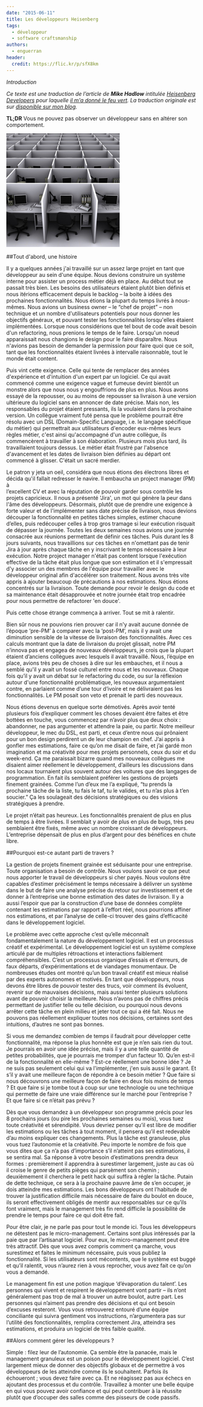 ```yaml
---
date: "2015-06-11"
title: Les développeurs Heisenberg
tags:
  - développeur
  - software craftsmanship
authors:
  - enguerran
header:
  credit: https://flic.kr/p/sfX8km
---
```


_Introduction_

_Ce texte est une traduction de l’article de __Mike Hadlow__ intitulée 
[Heisenberg Developers](http://mikehadlow.blogspot.fr/2014/06/heisenberg-developers.html) 
pour laquelle [il m'a donné le feu vert](https://twitter.com/mikehadlow/status/582805129058992128). 
La traduction originale est sur [disponible sur mon blog](http://blog.ticabri.com/blog/2015/04/21/les-developpeurs-heisenberg/)._


__TL;DR__ Vous ne pouvez pas observer un développeur sans en altérer son 
comportement.

![Settings Webhooks GitHub](heisenberg.png)

##Tout d'abord, une histoire

Il y a quelques années j'ai travaillé sur un assez large projet en tant que 
développeur au sein d'une équipe. Nous devions construire un système interne 
pour assister un process métier déjà en place. Au début tout se passait très 
bien. Les besoins des utilisateurs étaient plutôt bien définis et nous itérions 
efficacement depuis le backlog – la boite à idées des prochaines 
fonctionnalités. Nous étions la plupart du temps livrés à nous-mêmes. Nous 
avions un business owner – le “chef de projet” – non technique et un nombre 
d'utilisateurs potentiels pour nous donner les objectifs généraux, et pouvant 
tester les fonctionnalités lorsqu'elles étaient implémentées. Lorsque nous 
considérions que tel bout de code avait besoin d'un refactoring, nous prenions 
le temps de le faire. Lorsqu'un noeud apparaissait nous changions le design pour 
le faire disparaître. Nous n'avions pas besoin de demander la permission pour 
faire quoi que ce soit, tant que les fonctionnalités étaient livrées à 
intervalle raisonnable, tout le monde était content.

Puis vint cette exigence. Celle qui tente de remplacer des années d'expérience 
et d'intuition d'un expert par un logiciel. Ce qui avait commencé comme une 
exigence vague et fumeuse devint bientôt un monstre alors que nous nous y 
engouffrions de plus en plus. Nous avons essayé de la repousser, ou au moins de 
repousser sa livraison à une version ultérieure du logiciel sans en annoncer de 
date précise. Mais non, les responsables du projet étaient pressants, ils la 
voulaient dans la prochaine version. Un collègue vraiment futé pensa que le 
problème pourrait être résolu avec un DSL (Domain-Specific Language, i.e. le 
langage spécifique du métier) qui permettrait aux utilisateurs d'encoder 
eux-mêmes leurs règles métier, c'est ainsi qu'accompagné d'un autre collègue, 
ils commencèrent à travailler à son élaboration. Plusieurs mois plus tard, ils 
travaillaient toujours dessus. Le métier était frustré par l'absence 
d'avancement et les dates de livraison bien définies au départ ont commencé à 
glisser. C'était un sacré merdier.

Le patron y jeta un oeil, considéra que nous étions des électrons libres et 
décida qu'il fallait redresser le navire. Il embaucha un project manager (PM) à  
l’excellent CV et avec la réputation de pouvoir garder sous contrôle les projets 
capricieux. Il nous a présenté 'Jira', un mot qui génère la peur dans l'âme des 
développeurs. Désormais, plutôt que de prendre une exigence à forte valeur et de 
l'implémenter sans date précise de livraison, nous devions découper la 
fonctionnalité en petites tâches simples, estimer chacune d’elles, puis 
redécouper celles à trop gros tramage si leur exécution risquait de dépasser la 
journée. Toutes les deux semaines nous avions une journée consacrée aux réunions 
permettant de définir ces tâches. Puis durant les 8 jours suivants, nous 
travaillions sur ces tâches en n'omettant pas de tenir Jira à jour après chaque 
tâche en y inscrivant le temps nécessaire à leur exécution. Notre project 
manager n'était pas content lorsque l'exécution effective de la tâche était plus 
longue que son estimation et il s'empressait d'y associer un des membres de 
l'équipe pour travailler avec le développeur original afin d'accélérer son 
traitement. Nous avons très vite appris à ajouter beaucoup de précautions à nos 
estimations. Nous étions concentrés sur la livraison. Toute demande pour revoir 
le design du code et sa maintenance était désapprouvée et notre journée était 
trop encadrée pour nous permettre de refactorer 'en douce'.

Puis cette chose étrange commença à arriver. Tout se mit à ralentir.


Bien sûr nous ne pouvions rien prouver car il n'y avait aucune donnée de 
l’époque ‘pre-PM’ à comparer avec la ‘post-PM’, mais il y avait une diminution 
sensible de la vitesse de livraison des fonctionnalités. Avec ces calculs 
montrant que la date de livraison du projet glissait, notre PM n’innova pas et 
engagea de nouveaux développeurs, je crois que la plupart étaient d’anciens 
collègues avec lesquels il avait travaillé. Nous, l’équipe en place, avions très 
peu de choses à dire sur les embauches, et il nous a semblé qu'il y avait un 
fossé culturel entre nous et les nouveaux. Chaque fois qu’il y avait un débat 
sur le refactoring du code, ou sur la réflexion autour d'une fonctionnalité 
problématique, les nouveaux argumentaient contre, en parlaient comme d’une tour 
d’ivoire et ne délivraient pas les fonctionnalités. Le PM posait son veto et 
prenait le parti des nouveaux.

Nous étions devenus en quelque sorte démotivés. Après avoir tenté plusieurs fois 
d’expliquer comment les choses devaient être faites et être bottées en touche, 
vous commencez par n’avoir plus que deux choix : abandonner, ne pas argumenter 
et attendre la paie, ou partir. Notre meilleur développeur, le mec du DSL, est 
parti, et ceux d’entre nous qui prônaient pour un bon design perdirent un de 
leur champion en chef. J’ai appris à gonfler mes estimations, faire ce qu’on me 
disait de faire, et j’ai gardé mon imagination et ma créativité pour mes projets 
personnels, ceux du soir et du week-end. Ça me paraissait bizarre quand mes 
nouveaux collègues me disaient aimer réellement le développement, d’ailleurs les 
discussions dans nos locaux tournaient plus souvent autour des voitures que des 
langages de programmation. En fait ils semblaient préférer les gestions de 
projets finement grainées. Comme l’un d’eux me l’a expliqué, “tu prends la 
prochaine tâche de la liste, tu fais le taf, tu le valides, et tu n’as plus à 
t’en soucier.” Ça les soulageait des décisions stratégiques ou des visions 
stratégiques à prendre.

Le projet n’était pas heureux. Les fonctionnalités prenaient de plus en plus de 
temps à être livrées. Il semblait y avoir de plus en plus de bugs, très peu 
semblaient être fixés, même avec un nombre croissant de développeurs. 
L’entreprise dépensait de plus en plus d’argent pour des bénéfices en chute 
libre.

##Pourquoi est-ce autant parti de travers ?

La gestion de projets finement grainée est séduisante pour une entreprise. Toute 
organisation a besoin de contrôle. Nous voulons savoir ce que peut nous apporter 
le travail de développeurs si cher payés. Nous voulons être capables d’estimer 
précisément le temps nécessaire à délivrer un système dans le but de faire une 
analyse précise du retour sur investissement et de donner à l’entreprise une 
bonne estimation des dates de livraison. Il y a aussi l’espoir que par la 
construction d’une base de données complète contenant les estimations par 
rapport à l’effort réel, nous pourrions affiner nos estimations, et par 
l’analyse de celle-ci trouver des gains d’efficacité dans le développement 
logiciel.

Le problème avec cette approche c’est qu’elle méconnaît fondamentalement la 
nature du développement logiciel. Il est un processus créatif et expérimental. 
Le développement logiciel est un système complexe articulé par de multiples 
rétroactions et interactions faiblement compréhensibles. C’est un processus 
organique d’essais et d’erreurs, de faux départs, d’expérimentations et de 
viandages monumentaux. De nombreuses études ont montré qu’un bon travail créatif 
est mieux réalisé par des experts autonomes et motivés. En tant que 
développeurs, nous devons être libres de pouvoir tester des trucs, voir comment 
ils évoluent, revenir sur de mauvaises décisions, mais aussi tenter plusieurs 
solutions avant de pouvoir choisir la meilleure. Nous n’avons pas de chiffres 
précis permettant de justifier telle ou telle décision, ou pourquoi nous devons 
arrêter cette tâche en plein milieu et jeter tout ce qui a été fait. Nous ne 
pouvons pas réellement expliquer toutes nos décisions, certaines sont des 
intuitions, d’autres ne sont pas bonnes.

Si vous me demandez combien de temps il faudrait pour développer cette 
fonctionnalité, ma réponse la plus honnête est que je n’en sais rien du tout. Je 
pourrais en avoir une idée précise, mais il y a une telle quantité de petites 
probabilités, que je pourrais me tromper d’un facteur 10. Qu’en est-il de la 
fonctionnalité en elle-même ? Est-ce réellement une bonne idée ? Je ne suis pas 
seulement celui qui va l'implémenter, j'en suis aussi le garant. Et s’il y avait 
une meilleure façon de répondre à ce besoin métier ? Que faire si nous 
découvrons une meilleure façon de faire en deux fois moins de temps ? Et que 
faire si je tombe tout à coup sur une technologie ou une technique qui permette 
de faire une vraie différence sur le marché pour l’entreprise ? Et que faire si 
ce n’était pas prévu ?

Dès que vous demandez à un développeur son programme précis pour les 8 prochains 
jours (ou pire les prochaines semaines ou mois), vous tuez toute créativité et 
sérendipité. Vous devriez penser qu’il est libre de modifier les estimations ou 
les tâches à tout moment, il pensera qu’il est redevable d’au moins expliquer 
ces changements. Plus la tâche est granuleuse, plus vous tuez l’autonomie et la 
créativité. Peu importe le nombre de fois que vous dites que ça n’a pas 
d’importance s’il n’atteint pas ses estimations, il se sentira mal. Sa réponse à 
votre besoin d’estimations prendra deux formes : premièrement il apprendra à 
surestimer largement, juste au cas où il croise le genre de petits pièges qui 
parsèment son chemin ; deuxièmement il cherchera le petit hack qui suffira à 
régler la tâche. Putain de dette technique, ce sera à la prochaine pauvre âme de 
s’en occuper, je dois atteindre mes estimations. Les bons développeurs ont 
l’habitude de trouver la justification difficile mais nécessaire de faire du 
boulot en douce, ils seront effectivement obligés de mentir aux responsables sur 
ce qu’ils font vraiment, mais le management très fin rend difficile la 
possibilité de prendre le temps pour faire ce qui doit être fait.


Pour être clair, je ne parle pas pour tout le monde ici. Tous les développeurs 
ne détestent pas le micro-management. Certains sont plus intéressés par la paie 
que par l’artisanat logiciel. Pour eux, le micro-management peut être très 
attractif. Dès que vous avez compris comment ça marche, vous surestimez et 
faites le minimum nécessaire, puis vous publiez la fonctionnalité. Si les 
utilisateurs sont mécontents, que le système est buggé et qu’il ralentit, vous 
n’aurez rien à vous reprocher, vous avez fait ce qu’on vous a demandé.


Le management fin est une potion magique ‘d’évaporation du talent’. Les 
personnes qui vivent et respirent le développement vont partir – ils n’ont 
généralement pas trop de mal à trouver un autre boulot, autre part. Les 
personnes qui n’aiment pas prendre des décisions et qui ont besoin d’excuses 
resteront. Vous vous retrouverez entouré d’une équipe conciliante qui suivra 
gentiment vos instructions, n’argumentera pas sur l’utilité des fonctionnalités, 
remplira correctement Jira, atteindra ses estimations, et produira un logiciel 
de très faible qualité.

##Alors comment gérer les développeurs ?

Simple : filez leur de l’autonomie. Ça semble être la panacée, mais le 
management granuleux est un poison pour le développement logiciel. C’est 
largement mieux de donner des objectifs globaux et de permettre à vos 
développeurs de les atteindre comme ils le souhaitent. Parfois ils échoueront ; 
vous devez faire avec ça. Et ne réagissez pas aux échecs en ajoutant des 
processus et du contrôle. Travaillez à monter une belle équipe en qui vous 
pouvez avoir confiance et qui peut contribuer à la réussite plutôt que d’occuper 
des salles comme des pisseurs de code passifs.
